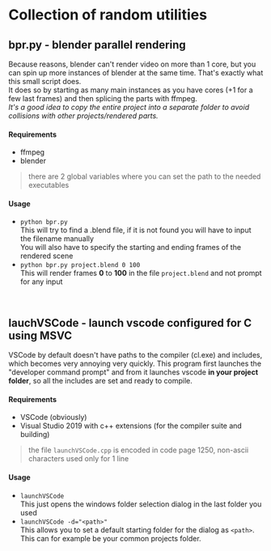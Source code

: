 # Collection of random utilities

## bpr.py - blender parallel rendering
Because reasons, blender can't render video on more than 1 core, but you can spin up more instances of blender at the same time. That's exactly what this small script does.  
It does so by starting as many main instances as you have cores (+1 for a few last frames) and then splicing the parts with ffmpeg.  
*It's a good idea to copy the entire project into a separate folder to avoid collisions with other projects/rendered parts.*

#### Requirements
- ffmpeg
- blender
> there are 2 global variables where you can set the path to the needed executables

#### Usage
- `python bpr.py`  
    This will try to find a .blend file, if it is not found you will have to input the filename manually  
    You will also have to specify the starting and ending frames of the rendered scene
- `python bpr.py project.blend 0 100`  
    This will render frames **0** to **100** in the file `project.blend` and not prompt for any input

&nbsp;
## lauchVSCode - launch vscode configured for C using MSVC
VSCode by default doesn't have paths to the compiler (cl.exe) and includes, which becomes very annoying very quickly. This program first launches the "developer command prompt" and from it launches vscode **in your project folder**, so all the includes are set and ready to compile.

#### Requirements
- VSCode (obviously)
- Visual Studio 2019 with c++ extensions (for the compiler suite and building)
> the file `launchVSCode.cpp` is encoded in code page 1250, non-ascii characters used only for 1 line

#### Usage
- `launchVSCode`  
    This just opens the windows folder selection dialog in the last folder you used
- `launchVSCode -d="<path>"`  
    This allows you to set a default starting folder for the dialog as `<path>`. This can for example be your common projects folder.